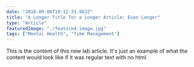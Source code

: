 ```yaml
---
date: "2018-09-06T19:12:33.962Z"
title: "A Longer Title for a Longer Article: Even Longer"
type: "Article"
featuredImage: "./featured-image.jpg"
tags: ["Mental Health", "Time Management"]
---
```


This is the content of this new lab article. It's just an example of what the content would look like if it was regular text with no html.
